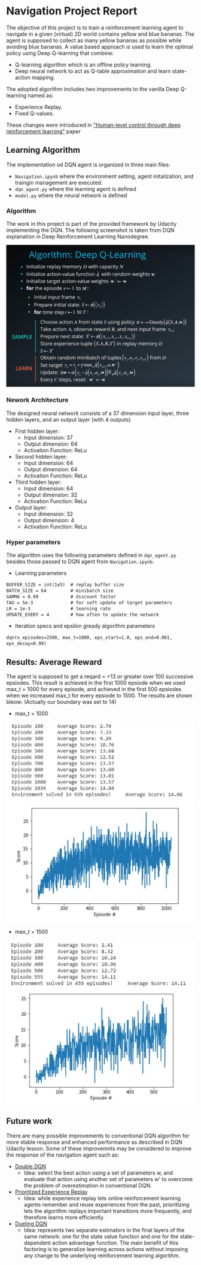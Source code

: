 # Navigation Project Report

The objective of this project is to train a reinforcement learning agent to navigate in a given (virtual) 2D world contains yellow and blue bananas.
The agent is supposed to collect as many yellow bananas as possible while avoiding blue bananas. 
A value based approach is used to learn the optimal policy using Deep Q-learning that combine:
- Q-learning algorithm which is an offline policy learning. 
- Deep neural network to act as Q-table approximation and learn state-action mapping.

The adopted algorithm includes two improvements to the vanilla Deep Q-learning named as: 
- Experience Replay.
- Fixed Q-values. 

These changes were introduced in ["Human-level control through deep reinforcement learning"](https://storage.googleapis.com/deepmind-media/dqn/DQNNaturePaper.pdf) paper

## Learning Algorithm 
The implementation od DQN agent is organized in three main files:  
- `Navigation.ipynb` where the environment setting, agent initalization, and traingin management are executed. 
- `dqn_agent.py` where the learning agent is defined
- `model.py` where the neural network is defined 
 
### Algorithm 
The work in this project is part of the provided framework by Udacity implementing the DQN. The following screenshot is taken from DQN explanation in Deep Reinforcement Learning Nanodegree.

![img_2](Figures/DQN.png)

### Nework Architecture 
The designed neural network consists of a 37 dimension input layer, three hidden layers, and an output layer (with 4 outputs)
- First hidden layer: 
  - Input dimension: 37
  - Output dimension: 64 
  - Activation Function: ReLu 
- Second hidden layer: 
  - Input dimension: 64
  - Output dimension: 64 
  - Activation Function: ReLu
- Third hidden layer: 
  - Input dimension: 64
  - Output dimension: 32
  - Activation Function: ReLu
- Output layer: 
  - Input dimension: 32
  - Output dimension: 4 
  - Activation Function: ReLu

### Hyper parameters 
The algorithm uses the following parameters defined in `dqn_agent.py` besides those passed to DQN agent from `Navigation.ipynb`. 
- Learning parameters 
```
BUFFER_SIZE = int(1e5)  # replay buffer size
BATCH_SIZE = 64         # minibatch size
GAMMA = 0.99            # discount factor
TAU = 5e-3              # for soft update of target parameters
LR = 1e-3               # learning rate 
UPDATE_EVERY = 4        # how often to update the network
```
- Iteration specs and epsilon gready algorithm parameters  
```
dqn(n_episodes=2500, max_t=1000, eps_start=1.0, eps_end=0.001, eps_decay=0.99)
```
## Results: Average Reward 
The agent is supposed to get a reqard = +13 or greater over 100 successive epsiodes. 
This result is achieved in the first 1000 epsiode when we used max_t = 1000 for every episode, 
and achieved in the first 500 epsiodes when we increased max_t for every epsiode to 1500. The results are shown bleow: (Actually our boundary was set to 14)  

- max_t = 1000

![img_3](Figures/episodes_1.JPG)
![img_4](Figures/scores_1.JPG)

- max_t = 1500

![img_5](Figures/episodes_2.JPG)
![img_6](Figures/scores_2.JPG)

## Future work 
There are many possible improvements to conventional DQN algorithm for more stable response and enhanced performance as described in DQN Udacity lesson. Some of these improvemnts may be considered to improve the response of the navigation agent such as:    
- [Double DQN](https://arxiv.org/abs/1509.06461)
  - Idea: select the best action using a set of parameters w, and evaluate that action using another set of parameters w' to overcome the problem of overestimation in conventional DQN.  
- [Prioritized Experience Replay](https://arxiv.org/abs/1511.05952)
  - Idea: while experience replay lets online reinforcement learning agents remember and reuse experiences from the past, prioritizing lets the algorithm replays important transitions more frequently, and therefore learns more efficiently.
- [Dueling DQN](https://arxiv.org/abs/1511.06581)
  - Idea: represents two separate estimators in the final layers of the same network: one for the state value function and one for the state-dependent action advantage function. The main benefit of this factoring is to generalize learning across actions without imposing any change to the underlying reinforcement learning algorithm.
